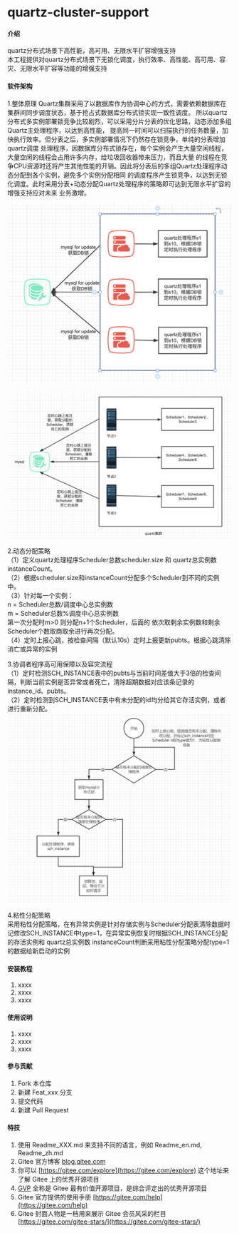 # quartz-cluster-support

#### 介绍
quartz分布式场景下高性能，高可用、无限水平扩容增强支持<br>
本工程提供对quartz分布式场景下无锁化调度，执行效率、高性能、高可用、容灾、无限水平扩容等功能的增强支持
#### 软件架构
1.整体原理
Quartz集群采用了以数据库作为协调中心的方式，需要依赖数据库在集群间同步调度状态，基于抢占式数据库分布式锁实现一致性调度。
所以quartz分布式多实例部署锁竞争比较剧烈，可以采用分片分表的优化思路，动态添加多组Quartz主处理程序，以达到高性能，
提高同一时间可以扫描执行的任务数量，加快执行效率。但分表之后，多实例部署情况下仍然存在锁竞争，单纯的分表增加quartz调度
处理程序，因数据库分布式锁存在，每个实例会产生大量空闲线程，大量空闲的线程会占用许多内存，给垃圾回收器带来压力，而且大量
的线程在竞争CPU资源时还将产生其他性能的开销。因此将分表后的多组Quartz处理程序动态分配到各个实例，避免多个实例分配相同
的调度程序产生锁竞争，以达到无锁化调度。此时采用分表+动态分配Quartz处理程序的策略即可达到无限水平扩容的增强支持应对未来
业务激增。


![quartz分表](images/quartz%E5%88%86%E5%B8%83%E5%BC%8F%E8%B0%83%E5%BA%A6.png)

![quartz集群动态分配](images/quartz%E9%9B%86%E7%BE%A4%E5%8A%A8%E6%80%81%E5%88%86%E9%85%8D.png)

2.动态分配策略  
（1）定义quartz处理程序Scheduler总数scheduler.size 和 quartz总实例数 instanceCount。  
（2）根据scheduler.size和instanceCount分配多个Scheduler到不同的实例中。  
（3）针对每一个实例：  
      n = Scheduler总数/调度中心总实例数  
      m = Scheduler总数%调度中心总实例数  
    第一次分配时m>0 则分配n+1个Scheduler，后面的 依次取剩余实例数和剩余Scheduler个数取商取余进行再次分配。  
（4）定时上报心跳，按检查间隔（默认10s）定时上报更新pubts。根据心跳清除消亡或异常的实例  

3.协调者程序高可用保障以及容灾流程  
（1）定时检测SCH_INSTANCE表中的pubts与当前时间差值大于3倍的检查间隔，判断当前实例是否异常或者死亡，清除超期数据对应该条记录的 instance_id、pubts。  
（2）定时检测到SCH_INSTANCE表中有未分配的id均分给其它存活实例，或者进行重新分配。  
![输入图片说明](images/%E9%AB%98%E5%8F%AF%E7%94%A8%E5%AE%B9%E7%81%BE%E4%BF%9D%E9%9A%9C.png)

4.粘性分配策略  
 采用粘性分配策略，在有异常实例是针对存储实例与Scheduler分配表清除数据时记修改SCH_INSTANCE中type=1，在异常实例恢复时根据SCH_INSTANCE分配的存活实例和
 quartz总实例数 instanceCount判断采用粘性分配策略分配type=1的数据给新启动的实例

#### 安装教程

1.  xxxx
2.  xxxx
3.  xxxx

#### 使用说明

1.  xxxx
2.  xxxx
3.  xxxx

#### 参与贡献

1.  Fork 本仓库
2.  新建 Feat_xxx 分支
3.  提交代码
4.  新建 Pull Request


#### 特技

1.  使用 Readme\_XXX.md 来支持不同的语言，例如 Readme\_en.md, Readme\_zh.md
2.  Gitee 官方博客 [blog.gitee.com](https://blog.gitee.com)
3.  你可以 [https://gitee.com/explore](https://gitee.com/explore) 这个地址来了解 Gitee 上的优秀开源项目
4.  [GVP](https://gitee.com/gvp) 全称是 Gitee 最有价值开源项目，是综合评定出的优秀开源项目
5.  Gitee 官方提供的使用手册 [https://gitee.com/help](https://gitee.com/help)
6.  Gitee 封面人物是一档用来展示 Gitee 会员风采的栏目 [https://gitee.com/gitee-stars/](https://gitee.com/gitee-stars/)
